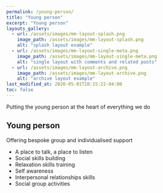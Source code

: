 ```yaml
---
permalink: /young-person/
title: "Young person"
excerpt: "Young person"
layouts_gallery:
  - url: /assets/images/mm-layout-splash.png
    image_path: /assets/images/mm-layout-splash.png
    alt: "splash layout example"
  - url: /assets/images/mm-layout-single-meta.png
    image_path: /assets/images/mm-layout-single-meta.png
    alt: "single layout with comments and related posts"
  - url: /assets/images/mm-layout-archive.png
    image_path: /assets/images/mm-layout-archive.png
    alt: "archive layout example"
last_modified_at: 2020-05-01T10:15:22-04:00
toc: false
---
```



Putting the young person at the heart of everything we do

## Young person

Offering bespoke group and individualised support
 * A place to talk, a place to listen                
 * Social skills building                            
 * Relaxation skills training                        
 * Self awareness                                    
 * Interpersonal relationships skills             
 * Social group activities                        
